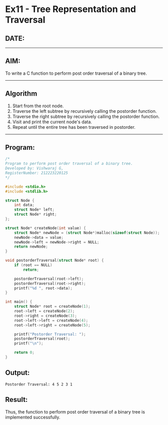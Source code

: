 # Ex11 - Tree Representation and Traversal

## DATE:

---

## AIM:
To write a C function to perform post order traversal of a binary tree.

---

## Algorithm

1. Start from the root node.  
2. Traverse the left subtree by recursively calling the postorder function.  
3. Traverse the right subtree by recursively calling the postorder function.  
4. Visit and print the current node's data.  
5. Repeat until the entire tree has been traversed in postorder.

---

## Program:

```c
/*
Program to perform post order traversal of a binary tree.
Developed by: Vishwaraj G,
RegisterNumber: 212223220125
*/

#include <stdio.h>
#include <stdlib.h>

struct Node {
    int data;
    struct Node* left;
    struct Node* right;
};

struct Node* createNode(int value) {
    struct Node* newNode = (struct Node*)malloc(sizeof(struct Node));
    newNode->data = value;
    newNode->left = newNode->right = NULL;
    return newNode;
}

void postorderTraversal(struct Node* root) {
    if (root == NULL)
        return;

    postorderTraversal(root->left);
    postorderTraversal(root->right);
    printf("%d ", root->data);
}

int main() {
    struct Node* root = createNode(1);
    root->left = createNode(2);
    root->right = createNode(3);
    root->left->left = createNode(4);
    root->left->right = createNode(5);

    printf("Postorder Traversal: ");
    postorderTraversal(root);
    printf("\n");

    return 0;
}
```
## Output:
```
Postorder Traversal: 4 5 2 3 1
```
## Result:
Thus, the function to perform post order traversal of a binary tree is implemented successfully.
